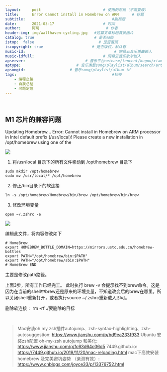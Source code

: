 ```yaml
---
layout:     post             				# 使用的布局（不需要改）
title:      Error Cannot install in Homebrew on ARM 	 # 标题 
subtitle:    					  				#副标题
date:       2021-03-17  					# 时间
author:     阿琦                  			# 作者
header-img: img/wallhaven-cycling.jpg 	#这篇文章标题背景图片
catalog: true                        	# 是否归档
istop:  false                             # 是否置顶
iscopyright: true                      # 是否版权，默认有
music-id:                                        # 网易云音乐单曲嵌入
music-idfull:                               # 网易云音乐歌单嵌入
apserver:                           # 音乐平台netease/tencent/kugou/xiami/baidu
aptype:     	           		# 音乐类型song/playlist/album/search/artist
apsongid:                    # 音乐song/playlist/album id
tags:                              	           	#标签
    - 编程之路
    - 自我总结
    - 问题定位
---
```


&nbsp;
&nbsp;


##  M1 芯片的兼容问题

Updating Homebrew...
Error: Cannot install in Homebrew on ARM processor in Intel default prefix (/usr/local)!
Please create a new installation in /opt/homebrew using one of the

![](https://static01.imgkr.com/temp/72ce0ab9574942e0bf7e870b80e8d88e.png)

1. 将/usr/local 目录下的所有文件移动到 /opt/homebrew 目录下
``` linux
sudo mkdir /opt/homebrew
sudo mv /usr/local/* /opt/homebrew 
```

2. 修正/bin目录下的软连接
``` linux
ln -s /opt/homebrew/Homebrew/bin/brew /opt/homebrew/bin/brew
```

3. 修改环境变量
``` linux
open ~/.zshrc -e
```
![](https://static01.imgkr.com/temp/3df7300df8ec48088519f046fd28cb07.png)

编辑此文件，将内容修改如下
``` linux
# HomeBrew
export HOMEBREW_BOTTLE_DOMAIN=https://mirrors.ustc.edu.cn/homebrew-bottles
export PATH="/opt/homebrew/bin:$PATH"
export PATH="/opt/homebrew/sbin:$PATH"
# HomeBrew END

```

主要是修改path路径。

上面3步，所有工作已经完工。
此时执行 brew -v 会提示找不到brew命令。这是因为在当前的shell中brew还是原来的环境变量，不知道改变后的brew在哪里。所以关闭shell重新打开，或者执行source ~/.zshrc重新载入即可。

删除软连接：
rm -rf  ./要删除的目标

&nbsp;

> Mac安装oh my zsh插件autojump、zsh-syntax-highlighting、zsh-autosuggestion: https://www.jianshu.com/p/bd9ea233f933
> Ubuntu 安装zsh配置 oh-my-zsh autojump 和美化: https://www.jianshu.com/p/fc63d64c06d5
> 7449.github.io: https://7449.github.io/2019/11/20/mac-reloading.html
> mac下高效安装 homebrew 及完美避坑姿势 （亲测有效）: https://www.cnblogs.com/joyce33/p/13376752.html
